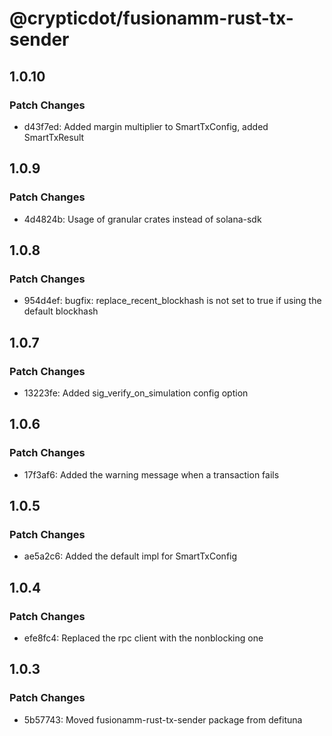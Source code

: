# @crypticdot/fusionamm-rust-tx-sender

## 1.0.10

### Patch Changes

- d43f7ed: Added margin multiplier to SmartTxConfig, added SmartTxResult

## 1.0.9

### Patch Changes

- 4d4824b: Usage of granular crates instead of solana-sdk

## 1.0.8

### Patch Changes

- 954d4ef: bugfix: replace_recent_blockhash is not set to true if using the default blockhash

## 1.0.7

### Patch Changes

- 13223fe: Added sig_verify_on_simulation config option

## 1.0.6

### Patch Changes

- 17f3af6: Added the warning message when a transaction fails

## 1.0.5

### Patch Changes

- ae5a2c6: Added the default impl for SmartTxConfig

## 1.0.4

### Patch Changes

- efe8fc4: Replaced the rpc client with the nonblocking one

## 1.0.3

### Patch Changes

- 5b57743: Moved fusionamm-rust-tx-sender package from defituna
